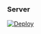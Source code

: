 ### Server

[![Deploy](https://www.herokucdn.com/deploy/button.png)](https://dashboard.heroku.com/new?template=https://github.com/goodkis6/sxy1) 
